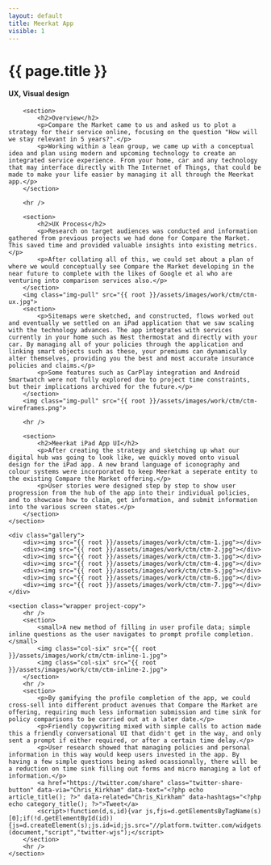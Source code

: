 ```yaml
---
layout: default
title: Meerkat App
visible: 1
---
```


<div id="project-page" class="ctm-banner banner" data-0="background-position: 0px 0px;" data-100000="background-position:0px 50000px;">
	<div class="heading-section">
		<div data-0="top: 200px; opacity: 1;" data-450="top: 370px; opacity:0;">
			<h1>{{ page.title }}</h1>
			<h4>UX, Visual design</h4>
		</div>
	</div>
</div>

<div id="project-content">
	<section class="wrapper project-copy">

		<section>
			<h2>Overview</h2>
			<p>Compare the Market came to us and asked us to plot a strategy for their service online, focusing on the question "How will we stay relevant in 5 years?".</p>
			<p>Working within a lean group, we came up with a conceptual idea and plan using modern and upcoming technology to create an integrated service experience. From your home, car and any technology that may interface directly with The Internet of Things, that could be made to make your life easier by managing it all through the Meerkat app.</p>
		</section>

		<hr />

		<section>
			<h2>UX Process</h2>
			<p>Research on target audiences was conducted and information gathered from previous projects we had done for Compare the Market. This saved time and provided valuable insights into existing metrics.</p>
			<p>After collating all of this, we could set about a plan of where we would conceptually see Compare the Market developing in the near future to complete with the likes of Google et al who are venturing into comparison services also.</p>
		</section>
		<img class="img-pull" src="{{ root }}/assets/images/work/ctm/ctm-ux.jpg">
		<section>
			<p>Sitemaps were sketched, and constructed, flows worked out and eventually we settled on an iPad application that we saw scaling with the technology advances. The app integrates with services currently in your home such as Nest thermostat and directly with your car. By managing all of your policies through the application and linking smart objects such as these, your premiums can dynamically alter themselves, providing you the best and most accurate insurance policies and claims.</p>
			<p>Some features such as CarPlay integration and Android Smartwatch were not fully explored due to project time constraints, but their implications archived for the future.</p>
		</section>
		<img class="img-pull" src="{{ root }}/assets/images/work/ctm/ctm-wireframes.png">

		<hr />

		<section>
			<h2>Meerkat iPad App UI</h2>
			<p>After creating the strategy and sketching up what our digital hub was going to look like, we quickly moved onto visual design for the iPad app. A new brand language of iconography and colour systems were incorporated to keep Meerkat a seperate entity to the existing Compare the Market offering.</p>
			<p>User stories were designed step by step to show user progression from the hub of the app into their individual policies, and to showcase how to claim, get information, and submit information into the various screen states.</p>
		</section>
	</section>

	<div class="gallery">
		<div><img src="{{ root }}/assets/images/work/ctm/ctm-1.jpg"></div>
		<div><img src="{{ root }}/assets/images/work/ctm/ctm-2.jpg"></div>
		<div><img src="{{ root }}/assets/images/work/ctm/ctm-3.jpg"></div>
		<div><img src="{{ root }}/assets/images/work/ctm/ctm-4.jpg"></div>
		<div><img src="{{ root }}/assets/images/work/ctm/ctm-5.jpg"></div>
		<div><img src="{{ root }}/assets/images/work/ctm/ctm-6.jpg"></div>
		<div><img src="{{ root }}/assets/images/work/ctm/ctm-7.jpg"></div>
	</div>

	<section class="wrapper project-copy">
		<hr />
		<section>
			<small>A new method of filling in user profile data; simple inline questions as the user navigates to prompt profile completion.</small>
			<img class="col-six" src="{{ root }}/assets/images/work/ctm/ctm-inline-1.jpg">
			<img class="col-six" src="{{ root }}/assets/images/work/ctm/ctm-inline-2.jpg">
		</section>
		<hr />
		<section>
			<p>By gamifying the profile completion of the app, we could cross-sell into different product avenues that Compare the Market are offering, requiring much less information submission and time sink for policy comparisons to be carried out at a later date.</p>
			<p>Friendly copywriting mixed with simple calls to action made this a friendly conversational UI that didn't get in the way, and only sent a prompt if either required, or after a certain time delay.</p>
			<p>User research showed that managing policies and personal information in this way would keep users invested in the app. By having a few simple questions being asked ocassionally, there will be a reduction on time sink filling out forms and micro managing a lot of information.</p>
			<a href="https://twitter.com/share" class="twitter-share-button" data-via="Chris_Kirkham" data-text="<?php echo article_title(); ?>" data-related="Chris_Kirkham" data-hashtags="<?php echo category_title(); ?>">Tweet</a>
			<script>!function(d,s,id){var js,fjs=d.getElementsByTagName(s)[0];if(!d.getElementById(id)){js=d.createElement(s);js.id=id;js.src="//platform.twitter.com/widgets.js";fjs.parentNode.insertBefore(js,fjs);}}(document,"script","twitter-wjs");</script>
		</section>
		<hr />
	</section>

</div>